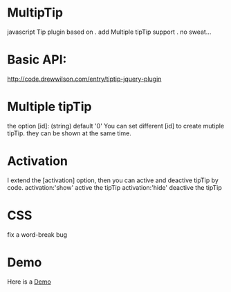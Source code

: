 MultipTip
=========
javascript Tip plugin based on <tipTip> . add Multiple tipTip support . no sweat...

Basic API:
=========
http://code.drewwilson.com/entry/tiptip-jquery-plugin

Multiple tipTip 
===============
the option [id]: (string) default '0'
You can set different [id] to create mutiple tipTip. they can be shown at the same time.

Activation
==========
I extend the [activation] option, then you can active and deactive tipTip by code.
activation:'show' active the tipTip
activation:'hide' deactive the tipTip

CSS
===
fix a word-break bug

Demo
====
Here is a <a href="http://paroid.github.com/MultipTip.html">Demo</a>
